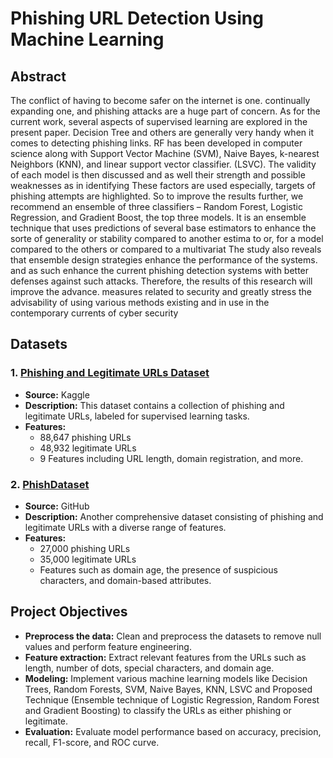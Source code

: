 # Phishing URL Detection Using Machine Learning

## Abstract
The conflict of having to become safer on the
internet is one. continually expanding one, and phishing attacks
are a huge part of concern. As for the current work, several
aspects of supervised learning are explored in the present paper.
Decision Tree and others are generally very handy when it
comes to detecting phishing links. RF has been developed in
computer science along with Support Vector Machine (SVM),
Naive Bayes, k-nearest Neighbors (KNN), and linear support
vector classifier. (LSVC). The validity of each model is then
discussed and as well their strength and possible weaknesses as in
identifying These factors are used especially, targets of phishing
attempts are highlighted. So to improve the results further, we
recommend an ensemble of three classifiers – Random Forest,
Logistic Regression, and Gradient Boost, the top three models.
It is an ensemble technique that uses predictions of several
base estimators to enhance the sorte of generality or stability
compared to another estima to or, for a model compared to
the others or compared to a multivariat The study also reveals
that ensemble design strategies enhance the performance of the
systems. and as such enhance the current phishing detection
systems with better defenses against such attacks. Therefore,
the results of this research will improve the advance. measures
related to security and greatly stress the advisability of using
various methods existing and in use in the contemporary currents
of cyber security

## Datasets
### 1. [Phishing and Legitimate URLs Dataset](https://www.kaggle.com/datasets/harisudhan411/phishing-and-legitimate-urls)
- **Source:** Kaggle
- **Description:** This dataset contains a collection of phishing and legitimate URLs, labeled for supervised learning tasks.
- **Features:**
  - 88,647 phishing URLs
  - 48,932 legitimate URLs
  - 9 Features including URL length, domain registration, and more.

### 2. [PhishDataset](https://github.com/ESDAUNG/PhishDataset)
- **Source:** GitHub
- **Description:** Another comprehensive dataset consisting of phishing and legitimate URLs with a diverse range of features.
- **Features:**
  - 27,000 phishing URLs
  - 35,000 legitimate URLs
  - Features such as domain age, the presence of suspicious characters, and domain-based attributes.

## Project Objectives
- **Preprocess the data:** Clean and preprocess the datasets to remove null values and perform feature engineering.
- **Feature extraction:** Extract relevant features from the URLs such as length, number of dots, special characters, and domain age.
- **Modeling:** Implement various machine learning models like Decision Trees, Random Forests, SVM, Naive Bayes, KNN, LSVC and Proposed Technique (Ensemble technique of Logistic Regression, Random Forest and Gradient Boosting) to classify the URLs as either phishing or legitimate.
- **Evaluation:** Evaluate model performance based on accuracy, precision, recall, F1-score, and ROC curve.

